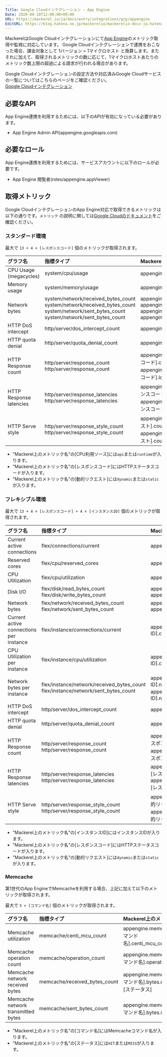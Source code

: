 ```yaml
---
Title: Google Cloudインテグレーション - App Engine
Date: 2020-09-10T12:00:00+09:00
URL: https://mackerel.io/ja/docs/entry/integrations/gcp/appengine
EditURL: https://blog.hatena.ne.jp/mackerelio/mackerelio-docs-ja.hatenablog.mackerel.io/atom/entry/26006613631816745
---
```


MackerelはGoogle Cloudインテグレーションにて<a href="https://cloud.google.com/appengine" target="_blank">App Engine</a>のメトリック取得や監視に対応しています。
Google Cloudインテグレーションで連携をおこなった場合、課金対象として 1バージョン = 1マイクロホスト と換算します。またそれに加えて、取得されるメトリックの数に応じて、1マイクロホストあたりのメトリック数上限の超過による請求が行われる場合があります。

Google Cloudインテグレーションの設定方法や対応済みGoogle Cloudサービスの一覧についてはこちらのページをご確認ください。<br>
<a href="https://mackerel.io/ja/docs/entry/integrations/gcp">Google Cloudインテグレーション</a>

## 必要なAPI
App Engine連携を利用するためには、以下のAPIが有効になっている必要があります。

- App Engine Admin API(appengine.googleapis.com)

## 必要なロール
App Engine連携を利用するためには、サービスアカウントに以下のロールが必要です。

- App Engine 閲覧者(roles/appengine.appViewer)

## 取得メトリック
Google CloudインテグレーションのApp Engine対応で取得できるメトリックは以下の通りです。`メトリック` の説明に関しては<a href="https://cloud.google.com/monitoring/api/metrics_gcp" target="_blank">Google Cloudのドキュメント</a>をご確認ください。

### スタンダード環境

最大で `13 + 4 × [レスポンスコード]` 個のメトリックが取得されます。

|グラフ名|指標タイプ|Mackerel上のメトリック名|単位|
|:---|:---|:---|:---|
|CPU Usage (megacycles)|system/cpu/usage|appengine.system.cpu.usage.[CPU利用ソース]|integer|
|Memory usage|system/memory/usage|appengine.system.memory.usage|bytes|
|Network bytes|system/network/received_bytes_count<br>system/network/received_bytes_count<br>system/network/sent_bytes_count<br>system/network/sent_bytes_count|appengine.system.network.bytes.received<br>appengine.system.network.bytes.received_cached<br>appengine.system.network.bytes.sent<br>appengine.system.network.bytes.sent_cached|bytes|
|HTTP DoS intercept|http/server/dos_intercept_count|appengine.http.server.dos_intercept.count|integer|
|HTTP quota denial|http/server/quota_denial_count|appengine.http.server.quota_denial.count|integer|
|HTTP Response count|http/server/response_count<br>http/server/response_count|appengine.http.server.response_count.[レスポンスコード].count<br>appengine.http.server.response_count.[レスポンスコード].loading_count|integer|
|HTTP Response latencies|http/server/response_latencies<br>http/server/response_latencies|appengine.http.server.response_latencies.[レスポンスコード].count<br>appengine.http.server.response_latencies.[レスポンスコード].loading_count|float|
|HTTP Serve style|http/server/response_style_count<br>http/server/response_style_count|appengine.http.server.response_style.[動的リクエスト].count<br>appengine.http.server.response_style.[動的リクエスト].count_cached|integer|

* "Mackerel上のメトリック名"の[CPU利用ソース]には`api`または`runtime`が入ります。
* "Mackerel上のメトリック名"の[レスポンスコード]にはHTTPステータスコードが入ります。
* "Mackerel上のメトリック名"の[動的リクエスト]には`dynamic`または`static`が入ります。

### フレキシブル環境

最大で `13 + 4 × [レスポンスコード] + 4 × [インスタンスID]` 個のメトリックが取得されます。

|グラフ名|指標タイプ|Mackerel上のメトリック名|単位|
|:---|:---|:---|:---|
|Current active connections|flex/connections/current|appengine.flex.connections.current.count|float|
|Reserved cores|flex/cpu/reserved_cores|appengine.flex.cpu.reserved_cores.count|float|
|CPU Utilization|flex/cpu/utilization|appengine.flex.cpu.utilization.utilization|percentage|
|Disk I/O|flex/disk/read_bytes_count<br>flex/disk/write_bytes_count|appengine.flex.disk.bytes.read<br>appengine.flex.disk.bytes.write|bytes|
|Network bytes|flex/network/received_bytes_count<br>flex/network/sent_bytes_count|appengine.flex.network.bytes.received<br>appengine.flex.network.bytes.sent|bytes|
|Current active connections per instance|flex/instance/connections/current|appengine.flex.instance.[インスタンスID].connections.current|float|
|CPU Utilization per instance|flex/instance/cpu/utilization|appengine.flex.instance.[インスタンスID].cpu.utilization.utilization|percentage|
|Network bytes per instance|flex/instance/network/received_bytes_count<br>flex/instance/network/sent_bytes_count|appengine.flex.instance.[インスタンスID].network.bytes.received<br>appengine.flex.instance.[インスタンスID].network.bytes.sent|bytes|
|HTTP DoS intercept|http/server/dos_intercept_count|appengine.http.server.dos_intercept.count|integer|
|HTTP quota denial|http/server/quota_denial_count|appengine.http.server.quota_denial.count|integer|
|HTTP Response count|http/server/response_count<br>http/server/response_count|appengine.http.server.response_count.[レスポンスコード].count<br>appengine.http.server.response_count.[レスポンスコード].loading_count|integer|
|HTTP Response latencies|http/server/response_latencies<br>http/server/response_latencies|appengine.http.server.response_latencies.[レスポンスコード].count<br>appengine.http.server.response_latencies.[レスポンスコード].loading_count|float|
|HTTP Serve style|http/server/response_style_count<br>http/server/response_style_count|appengine.http.server.response_style.[動的リクエスト].count<br>appengine.http.server.response_style.[動的リクエスト].count_cached|integer|

* "Mackerel上のメトリック名"の[インスタンスID]にはインスタンスIDが入ります。
* "Mackerel上のメトリック名"の[レスポンスコード]にはHTTPステータスコードが入ります。
* "Mackerel上のメトリック名"の[動的リクエスト]には`dynamic`または`static`が入ります。

### Memcache

第1世代のApp EngineでMemcacheを利用する場合、上記に加えて以下のメトリックが取得されます。

最大で `5 × [コマンド名]` 個のメトリックが取得されます。

|グラフ名|指標タイプ|Mackerel上のメトリック名|単位|
|:---|:---|:---|:---|
|Memcache utilization|memcache/centi_mcu_count|appengine.memcache.[コマンド名].centi_mcu_count.count|integer|
|Memcache operation count|memcache/operation_count|appengine.memcache.[コマンド名].operation.count|integer|
|Memcache network received bytes|memcache/received_bytes_count|appengine.memcache.[コマンド名].bytes.received.[ステータス]|bytes|
|Memcache network transmitted bytes|memcache/sent_bytes_count|appengine.memcache.[コマンド名].bytes.sent.sent|bytes|

* "Mackerel上のメトリック名"の[コマンド名]にはMemcacheコマンド名が入ります。
* "Mackerel上のメトリック名"の[ステータス]には`HIT`または`MISS`が入ります。
